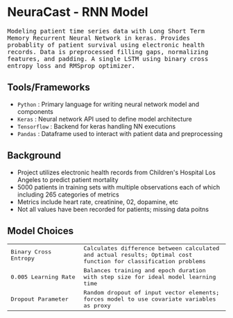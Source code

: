 # NeuraCast - RNN Model

<samp>Modeling patient time series data with Long Short Term Memory Recurrent Neural Network in keras. Provides probablity of patient survival using electronic health records. Data is preprocessed filling gaps, normalizing features, and padding. A single LSTM using binary cross entropy loss and RMSprop optimizer.</samp>

## Tools/Frameworks

- `Python` : Primary language for writing neural network model and components
- `Keras` : Neural network API used to define model architecture
- `Tensorflow` : Backend for keras handling NN executions
- `Pandas` : Dataframe used to interact with patient data and preprocessing

## Background
- Project utilizes electronic health records from Children's Hospital Los Angeles to predict patient mortality
- 5000 patients in training sets with multiple observations each of which including 265 categories of metrics
- Metrics include heart rate, creatinine, 02, dopamine, etc
- Not all values have been recorded for patients; missing data poitns

## Model Choices

<table>
  <tr>
    <td width="33%"">
    <samp>Binary Cross Entropy</samp>
    </td>
    <td width="66%">
    <samp>Calculates difference between calculated and actual results; Optimal cost function for classification problems</samp>
    </td>
  </tr>
  <tr>
    <td width="33%"">
    <samp>0.005 Learning Rate</samp>
    </td>
    <td width="66%">
    <samp>Balances training and epoch duration with step size for ideal model learning time</samp>
    </td>
  </tr>
  <tr>
    <td width="33%"">
    <samp>Dropout Parameter</samp>
    </td>
    <td width="66%">
    <samp>Random dropout of input vector elements; forces model to use covariate variables as proxy</samp>
    </td>
  </tr>

</table>
